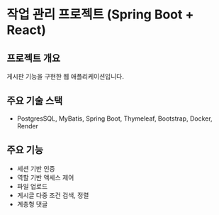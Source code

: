 # 작업 관리 프로젝트 (Spring Boot + React)

## 프로젝트 개요

게시판 기능을 구현한 웹 애플리케이션입니다.

## 주요 기술 스택

- PostgresSQL, MyBatis, Spring Boot, Thymeleaf, Bootstrap, Docker, Render

## 주요 기능

- 세션 기반 인증
- 역할 기반 액세스 제어
- 파일 업로드
- 게시글 다중 조건 검색, 정렬
- 계층형 댓글

